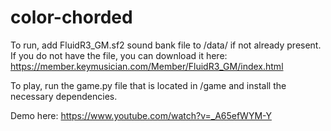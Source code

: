 # color-chorded

To run, add FluidR3_GM.sf2 sound bank file to /data/ if not already present. If you do not have the file, you can download it here: https://member.keymusician.com/Member/FluidR3_GM/index.html

To play, run the game.py file that is located in /game and install the necessary dependencies.

Demo here: https://www.youtube.com/watch?v=_A65efWYM-Y
